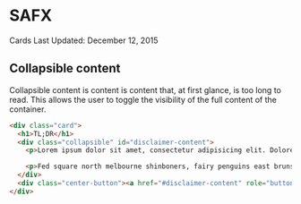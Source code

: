 # SAFX

Cards
Last Updated: December 12, 2015

## Collapsible content

Collapsible content is content is content that, at first glance, is too long to read. This allows the user to toggle the visibility of the full content of the container.

```html
<div class="card">
  <h1>TL;DR</h1>
  <div class="collapsible" id="disclaimer-content">
    <p>Lorem ipsum dolor sit amet, consectetur adipisicing elit. Dolorem fuga impedit sit magnam laboriosam ullam ipsa, placeat obcaecati temporibus porro ex explicabo nulla odio officiis ratione necessitatibus, alias maiores, quam!</p>

    <p>Fed square north melbourne shinboners, fairy penguins east brunswick club the croft institute a macaron connoisseur four seasons in one day, naked for satan lions bar bill clinton ate two bowls cate blanchette the hawks, laksa king kylie minogue food bloggers old melbourne gaol the G', trams spencer st station brown alley</p>
  </div>
  <div class="center-button"><a href="#disclaimer-content" role="button" class="btn btn-primary">LOAD MORE</a></div>
</div>
```
